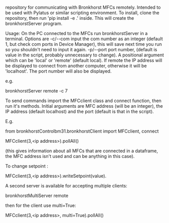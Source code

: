 repository for communicating with Bronkhorst MFCs remotely. Intended to be used with Pylatus or similar scripting environment. To install, clone the repository, then run 'pip install -e .' inside. This will create the bronkhorstServer program.

Usage: On the PC connected to the MFCs run bronkhorstServer in a terminal. Options are -c/--com input the com number as an integer (default 1, but check com ports in Device Manager), this will save next time you run so you shouldn't need to input it again. -p/--port port number, (default is value in the script, probably unnecessary to change). A positional argument which can be 'local' or 'remote' (default local). If remote the IP address will be displayed to connect from another computer, otherwise it will be 'localhost'. The port number will also be displayed.

e.g.

bronkhorstServer remote -c 7

To send commands import the MFCclient class and connect function, then run it's methods. Initial arguments are MFC address (will be an integer), the IP address (default localhost) and the port (default is that in the script). 

E.g.

from bronkhorstControlbm31.bronkhorstClient import MFCclient, connect


MFCclient(3,\<ip address\>).pollAll() 

(this gives information about all MFCs that are connected in a dataframe, the MFC address isn't used and can be anything in this case). 

To change setpoint :

MFCclient(3,\<ip address\>).writeSetpoint(value).

A second server is available for accepting multiple clients:

bronkhorstMultiServer remote

then for the client use multi=True:

MFCclient(3,\<ip address\>, multi=True).pollAll()
